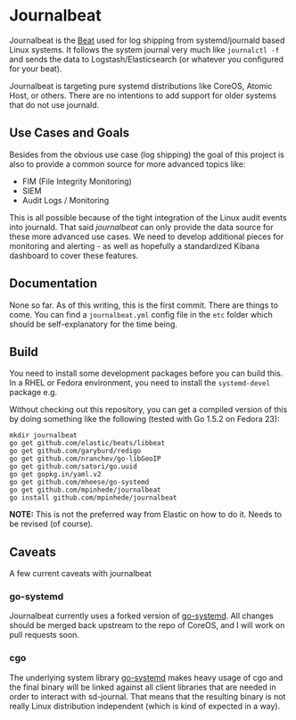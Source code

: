 # Journalbeat

Journalbeat is the [Beat](https://www.elastic.co/products/beats) used for log
shipping from systemd/journald based Linux systems. It follows the system journal
very much like `journalctl -f` and sends the data to Logstash/Elasticsearch (or
whatever you configured for your beat).

Journalbeat is targeting pure systemd distributions like CoreOS, Atomic Host, or
others. There are no intentions to add support for older systems that do not use
journald.

## Use Cases and Goals

Besides from the obvious use case (log shipping) the goal of this project is also
to provide a common source for more advanced topics like:
- FIM (File Integrity Monitoring)
- SIEM
- Audit Logs / Monitoring

This is all possible because of the tight integration of the Linux audit events
into journald. That said _journalbeat_ can only provide the data source for
these more advanced use cases. We need to develop additional pieces for
monitoring and alerting - as well as hopefully a standardized Kibana dashboard
to cover these features.

## Documentation

None so far. As of this writing, this is the first commit. There are things to
come. You can find a `journalbeat.yml` config file in the `etc` folder which
should be self-explanatory for the time being.

## Build

You need to install some development packages before you can build this. In a
RHEL or Fedora environment, you need to install the `systemd-devel` package e.g.

Without checking out this repository, you can get a compiled version of this by
doing something like the following (tested with Go 1.5.2 on Fedora 23):

```
mkdir journalbeat
go get github.com/elastic/beats/libbeat
go get github.com/garyburd/redigo
go get github.com/nranchev/go-libGeoIP
go get github.com/satori/go.uuid
go get gopkg.in/yaml.v2
go get github.com/mheese/go-systemd
go get github.com/mpinhede/journalbeat
go install github.com/mpinhede/journalbeat
```

**NOTE:** This is not the preferred way from Elastic on how to do it. Needs to
be revised (of course).

## Caveats

A few current caveats with journalbeat

### go-systemd

Journalbeat currently uses a forked version of [go-systemd](https://github.com/coreos/go-systemd). All changes should be merged back upstream to the repo of CoreOS, and I will work on pull requests soon.

### cgo

The underlying system library [go-systemd](https://github.com/coreos/go-systemd) makes heavy usage of cgo and the final binary will be linked against all client libraries that are needed in order to interact with sd-journal. That means that
the resulting binary is not really Linux distribution independent (which is kind of expected in a way).
